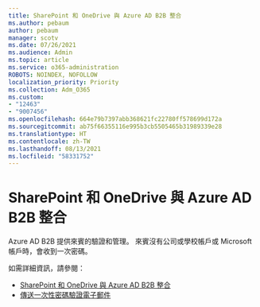 ```yaml
---
title: SharePoint 和 OneDrive 與 Azure AD B2B 整合
ms.author: pebaum
author: pebaum
manager: scotv
ms.date: 07/26/2021
ms.audience: Admin
ms.topic: article
ms.service: o365-administration
ROBOTS: NOINDEX, NOFOLLOW
localization_priority: Priority
ms.collection: Adm_O365
ms.custom:
- "12463"
- "9007456"
ms.openlocfilehash: 664e79b7397abb368621fc22780ff578699d172a
ms.sourcegitcommit: ab75f66355116e995b3cb5505465b31989339e28
ms.translationtype: HT
ms.contentlocale: zh-TW
ms.lasthandoff: 08/13/2021
ms.locfileid: "58331752"
---
```

# <a name="sharepoint-and-onedrive-integration-with-azure-ad-b2b"></a>SharePoint 和 OneDrive 與 Azure AD B2B 整合

Azure AD B2B 提供來賓的驗證和管理。 來賓沒有公司或學校帳戶或 Microsoft 帳戶時，會收到一次密碼。

如需詳細資訊，請參閱： 

- [SharePoint 和 OneDrive 與 Azure AD B2B 整合](https://docs.microsoft.com/sharepoint/sharepoint-azureb2b-integration)
- [傳送一次性密碼驗證電子郵件](https://docs.microsoft.com/azure/active-directory/external-identities/one-time-passcode)

